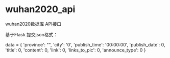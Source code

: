 # wuhan2020_api
wuhan2020数据库 API接口


基于Flask
提交json格式：

data = {
            'province': "",
            'city': '0',
            'publish_time': '00:00:00',
            'publish_date': 0,
            'title': 0,
            'content': 0,
            'link': 0,
            'links_to_pic': 0,
            'announce_type': 0
        }
